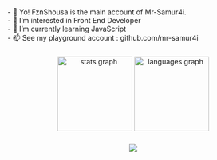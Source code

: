 <h5 align="left"></h5>
- 👋 Yo! FznShousa is the main account of Mr-Samur4i.<br>
- 👀 I’m interested in Front End Developer<br>
- 🌱 I’m currently learning JavaScript<br>
- 📫 See my playground account : github.com/mr-samur4i

###

<div align="center">
  <img src="https://github-readme-stats.vercel.app/api?username=fznshousa&hide_title=false&hide_rank=false&show_icons=true&include_all_commits=true&count_private=true&disable_animations=false&theme=codeSTACKr&locale=en&hide_border=false" height="150" alt="stats graph"  />
  <img src="https://github-readme-stats.vercel.app/api/top-langs/?username=fznshousa&locale=en&hide_title=false&layout=compact&card_width=320&langs_count=5&theme=codeSTACKr&hide_border=false" height="150" alt="languages graph"  />
</div>

###

<div align="center">
  <img src="https://visitor-badge.laobi.icu/badge?page_id=fznshousa/fznshousa"  />
</div>

###
